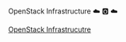 OpenStack Infrastructure :cloud: :o2: :cloud: 

[OpenStack Infrastrucutre](https://docs.openstack.org/infra/system-config/)



